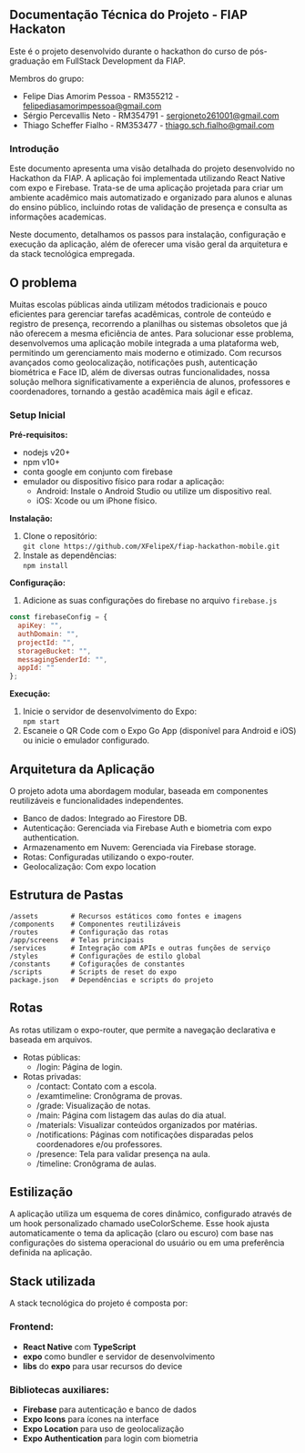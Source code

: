 ## Documentação Técnica do Projeto - FIAP Hackaton

Este é o projeto desenvolvido durante o hackathon do curso de pós-graduação em FullStack Development da FIAP.

Membros do grupo:

- Felipe Dias Amorim Pessoa - RM355212 - felipediasamorimpessoa@gmail.com
- Sérgio Percevallis Neto - RM354791 - sergioneto261001@gmail.com
- Thiago Scheffer Fialho - RM353477 - thiago.sch.fialho@gmail.com

### Introdução

Este documento apresenta uma visão detalhada do projeto desenvolvido no Hackathon da FIAP. A aplicação foi implementada utilizando React Native com expo e Firebase. Trata-se de uma aplicação projetada para criar um ambiente acadêmico mais automatizado e organizado para alunos e alunas do ensino público, incluindo rotas de validação de presença e consulta as informações academicas.

Neste documento, detalhamos os passos para instalação, configuração e execução da aplicação, além de oferecer uma visão geral da arquitetura e da stack tecnológica empregada.

## O problema
Muitas escolas públicas ainda utilizam métodos tradicionais e pouco eficientes para gerenciar tarefas acadêmicas, controle de conteúdo e registro de presença, recorrendo a planilhas ou sistemas obsoletos que já não oferecem a mesma eficiência de antes. Para solucionar esse problema, desenvolvemos uma aplicação mobile integrada a uma plataforma web, permitindo um gerenciamento mais moderno e otimizado. Com recursos avançados como geolocalização, notificações push, autenticação biométrica e Face ID, além de diversas outras funcionalidades, nossa solução melhora significativamente a experiência de alunos, professores e coordenadores, tornando a gestão acadêmica mais ágil e eficaz.

### Setup Inicial

**Pré-requisitos:**

- nodejs v20+
- npm v10+
- conta google em conjunto com firebase
- emulador ou dispositivo físico para rodar a aplicação:
  - Android: Instale o Android Studio ou utilize um dispositivo real.
  - iOS: Xcode ou um iPhone físico.

**Instalação:**

1. Clone o repositório:<br>
   `git clone https://github.com/XFelipeX/fiap-hackathon-mobile.git`
2. Instale as dependências:<br>
   `npm install`

**Configuração:**
1. Adicione as suas configurações do firebase no arquivo `firebase.js`

```js
const firebaseConfig = {
  apiKey: "",
  authDomain: "",
  projectId: "",
  storageBucket: "",
  messagingSenderId: "",
  appId: ""
};
```

**Execução:**

1. Inicie o servidor de desenvolvimento do Expo:<br>
   `npm start`
2. Escaneie o QR Code com o Expo Go App (disponível para Android e iOS) ou inicie o emulador configurado.

## Arquitetura da Aplicação

O projeto adota uma abordagem modular, baseada em componentes reutilizáveis e funcionalidades independentes.

- Banco de dados: Integrado ao Firestore DB.
- Autenticação: Gerenciada via Firebase Auth e biometria com expo authentication.
- Armazenamento em Nuvem: Gerenciada via Firebase storage.
- Rotas: Configuradas utilizando o expo-router.
- Geolocalização: Com expo location

## Estrutura de Pastas

```
/assets        # Recursos estáticos como fontes e imagens
/components    # Componentes reutilizáveis
/routes        # Configuração das rotas
/app/screens   # Telas principais
/services      # Integração com APIs e outras funções de serviço
/styles        # Configurações de estilo global
/constants     # Cofigurações de constantes
/scripts       # Scripts de reset do expo
package.json   # Dependências e scripts do projeto

```

## Rotas

As rotas utilizam o expo-router, que permite a navegação declarativa e baseada em arquivos.

- Rotas públicas:
  - /login: Página de login.
- Rotas privadas:
  - /contact: Contato com a escola.
  - /examtimeline: Cronôgrama de provas.
  - /grade: Visualização de notas.
  - /main: Página com listagem das aulas do dia atual.
  - /materials: Visualizar conteúdos organizados por matérias.
  - /notifications: Páginas com notificações disparadas pelos coordenadores e/ou professores.
  - /presence: Tela para validar presença na aula.
  - /timeline: Cronôgrama de aulas.

## Estilização

A aplicação utiliza um esquema de cores dinâmico, configurado através de um hook personalizado chamado useColorScheme. Esse hook ajusta automaticamente o tema da aplicação (claro ou escuro) com base nas configurações do sistema operacional do usuário ou em uma preferência definida na aplicação.

## Stack utilizada

A stack tecnológica do projeto é composta por:

### **Frontend:**
  - **React Native** com **TypeScript**
  - **expo** como bundler e servidor de desenvolvimento
  - **libs** do **expo** para usar recursos do device

### **Bibliotecas auxiliares:**
- **Firebase** para autenticação e banco de dados
- **Expo Icons** para ícones na interface
- **Expo Location** para uso de geolocalização
- **Expo Authentication** para login com biometria
